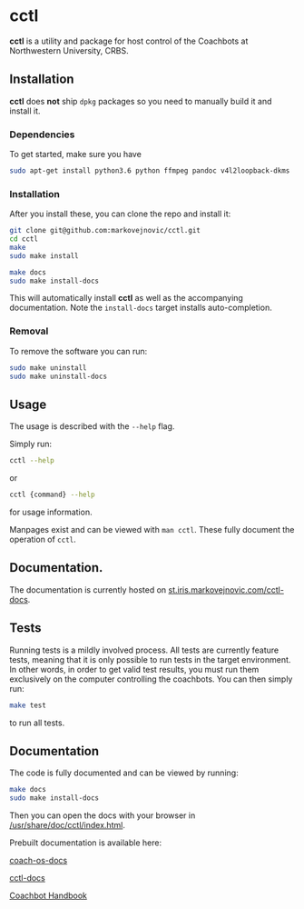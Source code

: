 # cctl

**cctl** is a utility and package for host control of the Coachbots at
Northwestern University, CRBS.

## Installation

**cctl** does **not** ship `dpkg` packages so you need to manually build it and
install it.

### Dependencies

To get started, make sure you have

```bash
sudo apt-get install python3.6 python ffmpeg pandoc v4l2loopback-dkms
```

### Installation

After you install these, you can clone the repo and install it:

```bash
git clone git@github.com:markovejnovic/cctl.git
cd cctl
make
sudo make install

make docs
sudo make install-docs
```

This will automatically install **cctl** as well as the accompanying
documentation. Note the `install-docs` target installs auto-completion.

### Removal

To remove the software you can run:

```bash
sudo make uninstall
sudo make uninstall-docs
```

## Usage

The usage is described with the `--help` flag.

Simply run:
```bash
cctl --help
```
or
```bash
cctl {command} --help
```
for usage information.

Manpages exist and can be viewed with `man cctl`. These fully document the
operation of `cctl`.

## Documentation.

The documentation is currently hosted on
[st.iris.markovejnovic.com/cctl-docs](https://st.iris.markovejnovic.com/cctl-docs/).

## Tests

Running tests is a mildly involved process. All tests are currently feature
tests, meaning that it is only possible to run tests in the target environment.
In other words, in order to get valid test results, you must run them
exclusively on the computer controlling the coachbots. You can then simply run:

```bash
make test
```

to run all tests.

## Documentation

The code is fully documented and can be viewed by running:

```bash
make docs
sudo make install-docs
```

Then you can open the docs with your browser in
[/usr/share/doc/cctl/index.html](file:///usr/share/doc/cctl/index.html).

Prebuilt documentation is available here:

[coach-os-docs](https://st.iris.markovejnovic.com/coach-os-docs/index.html)

[cctl-docs](https://st.iris.markovejnovic.com/cctl-docs/index.html)

[Coachbot Handbook](https://docs.google.com/document/d/1Kd5gWVj3HDt77QHQix5gH5CfSBZLwaTMpmtrRFf8U_U/edit)

